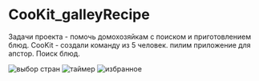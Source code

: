 # CooKit_galleyRecipe

Задачи проекта - помочь домохозяйкам с поиском и приготовлением блюд.
CooKit - создали команду из 5 человек.  пилим приложение для апстор. Поиск блюд.

![выбор стран](https://github.com/MAKSIM89PW/IOS/blob/main/выбор%20блюд.jpeg)
![таймер](https://github.com/MAKSIM89PW/IOS/blob/main/таймер.jpeg)
![избранное](https://github.com/MAKSIM89PW/IOS/blob/main/Избранное%20.jpeg)

